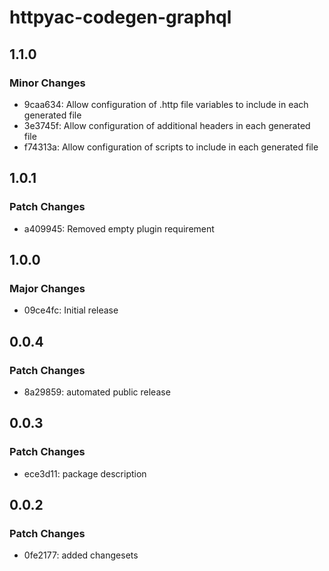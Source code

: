 # httpyac-codegen-graphql

## 1.1.0

### Minor Changes

- 9caa634: Allow configuration of .http file variables to include in each generated file
- 3e3745f: Allow configuration of additional headers in each generated file
- f74313a: Allow configuration of scripts to include in each generated file

## 1.0.1

### Patch Changes

- a409945: Removed empty plugin requirement

## 1.0.0

### Major Changes

- 09ce4fc: Initial release

## 0.0.4

### Patch Changes

- 8a29859: automated public release

## 0.0.3

### Patch Changes

- ece3d11: package description

## 0.0.2

### Patch Changes

- 0fe2177: added changesets
